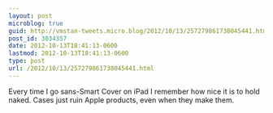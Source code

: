 ```yaml
---
layout: post
microblog: true
guid: http://vmstan-tweets.micro.blog/2012/10/13/257279861738045441.html
post_id: 3034357
date: 2012-10-13T18:41:13-0600
lastmod: 2012-10-13T18:41:13-0600
type: post
url: /2012/10/13/257279861738045441.html
---
```

Every time I go sans-Smart Cover on iPad I remember how nice it is to hold naked. Cases just ruin Apple products, even when they make them.

